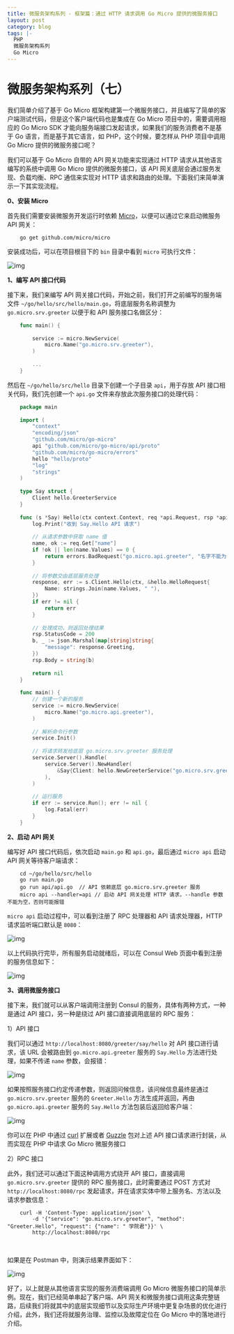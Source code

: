 ```yaml
---
title: 微服务架构系列 - 框架篇：通过 HTTP 请求调用 Go Micro 提供的微服务接口
layout: post
category: blog
tags: |-
  PHP
  微服务架构系列
  Go Micro
---
```




# 微服务架构系列（七）



我们简单介绍了基于 Go Micro 框架构建第一个微服务接口，并且编写了简单的客户端测试代码，但是这个客户端代码也是集成在 Go Micro 项目中的，需要调用相应的 Go Micro SDK 才能向服务端接口发起请求，如果我们的服务消费者不是基于 Go 语言，而是基于其它语言，如 PHP，这个时候，要怎样从 PHP 项目中调用 Go Micro 提供的微服务接口呢？



我们可以基于 Go Micro 自带的 API 网关功能来实现通过 HTTP 请求从其他语言编写的系统中调用 Go Micro 提供的微服务接口，该 API 网关底层会通过服务发现、负载均衡、RPC 通信来实现对 HTTP 请求和路由的处理。下面我们来简单演示一下其实现流程。



**0、安装 Micro**



首先我们需要安装微服务开发运行时依赖 [Micro](https://github.com/micro/micro)，以便可以通过它来启动微服务 API 网关：



```
    go get github.com/micro/micro
```

  

安装成功后，可以在项目根目下的 `bin` 目录中看到 `micro` 可执行文件：



![img](/assets/post/68f83cdca775f5b11834aca4ca215451adcf4ab7a4da8f45dae780be982b3330.png)



**1、编写 API 接口代码**



接下来，我们来编写 API 网关接口代码，开始之前，我们打开之前编写的服务端文件 `~/go/hello/src/hello/main.go`，将底层服务名称调整为 `go.micro.srv.greeter` 以便于和 API 服务接口名做区分：



```go
    func main() {
        
        service := micro.NewService(
            micro.Name("go.micro.srv.greeter"),
        )
        
        ...
    }
```

  

然后在 `~/go/hello/src/hello` 目录下创建一个子目录 `api`，用于存放 API 接口相关代码，我们先创建一个 `api.go` 文件来存放此次服务接口的处理代码：



```go
    package main
    
    import (
        "context"
        "encoding/json"
        "github.com/micro/go-micro"
        api "github.com/micro/go-micro/api/proto"
        "github.com/micro/go-micro/errors"
        hello "hello/proto"
        "log"
        "strings"
    )
    
    type Say struct {
        Client hello.GreeterService
    }
    
    func (s *Say) Hello(ctx context.Context, req *api.Request, rsp *api.Response) error {
        log.Print("收到 Say.Hello API 请求")
        
        // 从请求参数中获取 name 值
        name, ok := req.Get["name"]
        if !ok || len(name.Values) == 0 {
            return errors.BadRequest("go.micro.api.greeter", "名字不能为空")
        }
        
        // 将参数交由底层服务处理
        response, err := s.Client.Hello(ctx, &hello.HelloRequest{
            Name: strings.Join(name.Values, " "),
        })
        if err != nil {
            return err
        }
        
        // 处理成功，则返回处理结果
        rsp.StatusCode = 200
        b, _ := json.Marshal(map[string]string{
            "message": response.Greeting,
        })
        rsp.Body = string(b)
    
        return nil
    }
    
    func main() {
        // 创建一个新的服务
        service := micro.NewService(
            micro.Name("go.micro.api.greeter"),
        )
    
        // 解析命令行参数
        service.Init()
    
        // 将请求转发给底层 go.micro.srv.greeter 服务处理
        service.Server().Handle(
            service.Server().NewHandler(
                &Say{Client: hello.NewGreeterService("go.micro.srv.greeter", service.Client())},
            ),
        )
     
        // 运行服务
        if err := service.Run(); err != nil {
            log.Fatal(err)
        }
    }
```



**2、启动 API 网关**



编写好 API 接口代码后，依次启动 `main.go` 和 `api.go`，最后通过 `micro api` 启动 API 网关等待客户端请求：



```
    cd ~/go/hello/src/hello
    go run main.go
    go run api/api.go  // API 依赖底层 go.micro.srv.greeter 服务
    micro api --handler=api // 启动 API 网关处理 HTTP 请求，--handle 参数不能为空，否则可能报错
```

  

`micro api` 启动过程中，可以看到注册了 RPC 处理器和 API 请求处理器，HTTP 请求监听端口默认是 `8080`：

  

![img](/assets/post/36515b4c57f22282d5c91e7a4613000ebf90e32d6852d7372bee08c59fed778e.png)



以上代码执行完毕，所有服务启动就绪后，可以在 Consul Web 页面中看到注册的服务信息如下：



![img](/assets/post/f3345ed3f044113f8dfcbe2854f233e7fe0abeae2d7854b3ce3b0fe5ea523464.png)



**3、调用微服务接口**



接下来，我们就可以从客户端调用注册到 Consul 的服务，具体有两种方式，一种是通过 API 接口，另一种是绕过 API 接口直接调用底层的 RPC 服务：



1）API 接口



我们可以通过 `http://localhost:8080/greeter/say/hello` 对 API 接口进行请求，该 URL 会被路由到 `go.micro.api.greeter` 服务的 `Say.Hello` 方法进行处理，如果不传递 `name` 参数，会报错：



![img](/assets/post/832bc4131256219ff3634eef139d7d1c9fef6c462ef391c71fdca9f5ea7202dc.png)



如果按照服务接口约定传递参数，则返回问候信息，该问候信息最终是通过 `go.micro.srv.greeter` 服务的 `Greeter.Hello` 方法生成并返回，再由 `go.micro.api.greeter` 服务的 `Say.Hello` 方法包装后返回给客户端：



![img](/assets/post/aadbc9adf5625e2c321509755786b2de49492e0d53df52f7b09a0509480c8504.png)



你可以在 PHP 中通过 [curl](https://www.php.net/manual/zh/book.curl.php) 扩展或者 [Guzzle](https://github.com/guzzle/guzzle) 包对上述 API 接口请求进行封装，从而实现在 PHP 中请求 Go Micro 微服务接口



2）RPC 接口



此外，我们还可以通过下面这种调用方式绕开 API 接口，直接调用 `go.micro.srv.greeter` 提供的 RPC 服务接口，此时需要通过 POST 方式对 `http://localhost:8080/rpc` 发起请求，并在请求实体中带上服务名、方法以及请求参数信息：



```
    curl -H 'Content-Type: application/json' \
        -d '{"service": "go.micro.srv.greeter", "method": "Greeter.Hello", "request": {"name": " 学院君"}}' \
        http://localhost:8080/rpc
```

​    

如果是在 Postman 中，则演示结果界面如下：



![img](/assets/post/be1b68e30cb3c3b3bd6a214c713c086b0ba6e674634648a2fdbedb76f6507db13.png)



好了，以上就是从其他语言实现的服务消费端调用 Go Micro 微服务接口的简单示例。现在，我们已经简单串起了客户端、API 网关和微服务接口调用这条完整链路，后续我们将就其中的底层实现细节以及实际生产环境中更复杂场景的优化进行介绍，此外，我们还将就服务治理、监控以及故障定位在 Go Micro 中的落地进行介绍。